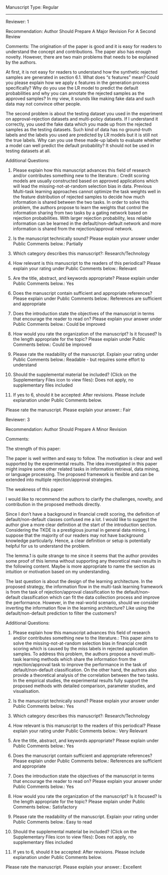 Manuscript Type: Regular


**************************
Reviewer: 1

Recommendation: Author Should Prepare A Major Revision For A Second Review

Comments:
The origination of the paper is good and it is easy for readers to understand the concept and contributions. The paper also has enough novelty. However, there are two main problems that needs to be explained by the authors.

At first, it is not easy for readers to understand how the synthetic rejected samples are generated in section 6.1. What does “ε features” mean? Could you please explain how we apply ε features in the generation process specifically? Why do you use the LR model to predict the default probabilities and why you can annotate the rejected samples as the approved samples? In my view, it sounds like making fake data and such data may not convince other people.

The second problem is about the testing dataset you used in the experiment on approval-rejection datasets and multi-policy datasets. If I understand it correctly, you used the fake data which you made up from the rejected samples as the testing datasets. Such kind of data has no ground-truth labels and the labels you used are predicted by LR models but it is still not the true labels. Why can you use these made-up labels to evaluate whether a model can well predict the default probability? It should not be used in testing datasets at all.

Additional Questions:
1.  Please explain how this manuscript advances this field of research and/or contributes something new to the literature.: Credit scoring models are usually constructed based on approved applications which will lead the missing-not-at-random selection bias in data.  Previous Multi-task learning approaches cannot optimize the task weights well in the feature distribution of rejected samples to decide how much information is shared between the two tasks. In order to solve this problem, the authors propose to learn the weights that control the information sharing from two tasks by a gating network based on rejection probabilities. With larger rejection probability, less reliable information can be learned in the default/non-default network and more information is shared from the rejection/approval network.

2. Is the manuscript technically sound? Please explain your answer under Public Comments below.: Partially

1. Which category describes this manuscript?: Research/Technology

2. How relevant is this manuscript to the readers of this periodical? Please explain your rating under Public Comments below.: Relevant

1. Are the title, abstract, and keywords appropriate? Please explain under Public Comments below.: Yes

2. Does the manuscript contain sufficient and appropriate references? Please explain under Public Comments below.: References are sufficient and appropriate

3. Does the introduction state the objectives of the manuscript in terms that encourage the reader to read on? Please explain your answer under Public Comments below.: Could be improved

4. How would you rate the organization of the manuscript? Is it focused? Is the length appropriate for the topic? Please explain under Public Comments below.: Could be improved

5. Please rate the readability of the manuscript. Explain your rating under Public Comments below.: Readable - but requires some effort to understand

6. Should the supplemental material be included? (Click on the Supplementary Files icon to view files): Does not apply, no supplementary files included

7. If yes to 6, should it be accepted: After revisions.  Please include explanation under Public Comments below.

Please rate the manuscript. Please explain your answer.: Fair


Reviewer: 3

Recommendation: Author Should Prepare A Minor Revision

Comments:

The strength of this paper:

The paper is well written and easy to follow. The motivation is clear and well supported by the experimental results. The idea investigated in this paper might inspire some other related tasks in information retrieval, data mining, or language processing. The proposed framework is flexible and can be extended into multiple rejection/approval strategies.

The weakness of this paper:

I would like to recommend the authors to clarify the challenges, novelty, and contribution in the proposed methods directly.

Since I don’t have a background in financial credit scoring, the definition of default/non-default classes confused me a lot. I would like to suggest the author give a more clear definition at the start of the introduction section. Considering the TKDE is a prestigious journal in general data mining, I suppose that the majority of our readers may not have background knowledge particularly. Hence, a clear definition or setup is potentially helpful for us to understand the problem.

The lemma.1 is quite strange to me since it seems that the author provides some proof of this lemma without supporting any theoretical main results in the following content. Maybe is more appropriate to name the section as intuition or motivation based on my understanding.

The last question is about the design of the learning architecture. In the proposed strategy, the information flow in the multi-task learning framework is from the task of rejection/approval classification to the default/non-default classification which can fit the data collection process and improve the performance. However, in the real-world scenario, should we consider inverting the information flow in the learning architecture? Like using the default/non-default prediction to filter the customers?

Additional Questions:
1.  Please explain how this manuscript advances this field of research and/or contributes something new to the literature.: This paper aims to solve the missing-not-at-random selection bias in financial credit scoring which is caused by the miss labels in rejected application samples. To address this problem, the authors propose a  novel multi-task learning methods which share the information from the rejection/approval task to improve the performance in the task of default/non-default classification. On the other hand, the authors also provide a theoretical analysis of the correlation between the two tasks. In the empirical studies, the experimental results fully support the proposed methods with detailed comparison, parameter studies, and visualisation.

2. Is the manuscript technically sound? Please explain your answer under Public Comments below.: Yes

1. Which category describes this manuscript?: Research/Technology

2. How relevant is this manuscript to the readers of this periodical? Please explain your rating under Public Comments below.: Very Relevant

1. Are the title, abstract, and keywords appropriate? Please explain under Public Comments below.: Yes

2. Does the manuscript contain sufficient and appropriate references? Please explain under Public Comments below.: References are sufficient and appropriate

3. Does the introduction state the objectives of the manuscript in terms that encourage the reader to read on? Please explain your answer under Public Comments below.: Yes

4. How would you rate the organization of the manuscript? Is it focused? Is the length appropriate for the topic? Please explain under Public Comments below.: Satisfactory

5. Please rate the readability of the manuscript. Explain your rating under Public Comments below.: Easy to read

6. Should the supplemental material be included? (Click on the Supplementary Files icon to view files): Does not apply, no supplementary files included

7. If yes to 6, should it be accepted: After revisions.  Please include explanation under Public Comments below.

Please rate the manuscript. Please explain your answer.: Excellent
